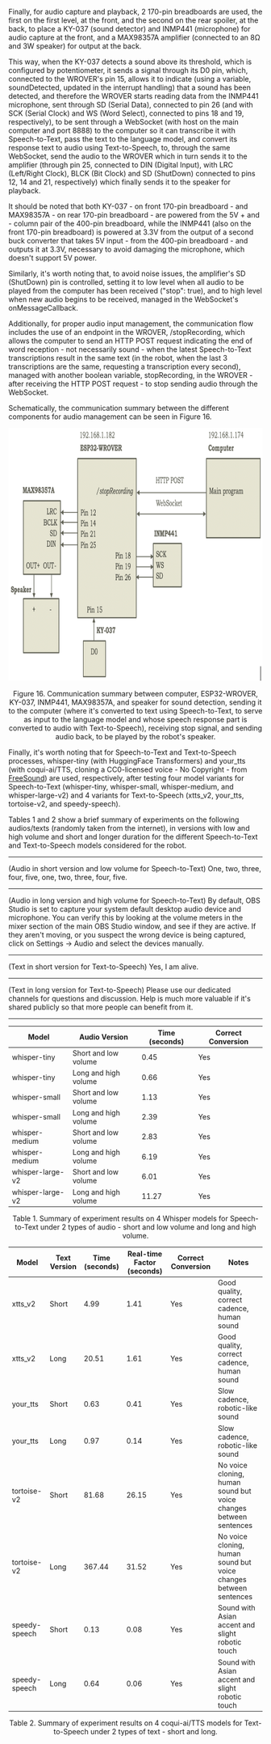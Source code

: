 Finally, for audio capture and playback, 2 170-pin breadboards are used, the first on the first level, at the front, and the second on the rear spoiler, at the back, to place a KY-037 (sound detector) and INMP441 (microphone) for audio capture at the front, and a MAX98357A amplifier (connected to an 8Ω and 3W speaker) for output at the back.

This way, when the KY-037 detects a sound above its threshold, which is configured by potentiometer, it sends a signal through its D0 pin, which, connected to the WROVER's pin 15, allows it to indicate (using a variable, soundDetected, updated in the interrupt handling) that a sound has been detected, and therefore the WROVER starts reading data from the INMP441 microphone, sent through SD (Serial Data), connected to pin 26 (and with SCK (Serial Clock) and WS (Word Select), connected to pins 18 and 19, respectively), to be sent through a WebSocket (with host on the main computer and port 8888) to the computer so it can transcribe it with Speech-to-Text, pass the text to the language model, and convert its response text to audio using Text-to-Speech, to, through the same WebSocket, send the audio to the WROVER which in turn sends it to the amplifier (through pin 25, connected to DIN (Digital Input), with LRC (Left/Right Clock), BLCK (Bit Clock) and SD (ShutDown) connected to pins 12, 14 and 21, respectively) which finally sends it to the speaker for playback.

It should be noted that both KY-037 - on front 170-pin breadboard - and MAX98357A - on rear 170-pin breadboard - are powered from the 5V + and - column pair of the 400-pin breadboard, while the INMP441 (also on the front 170-pin breadboard) is powered at 3.3V from the output of a second buck converter that takes 5V input - from the 400-pin breadboard - and outputs it at 3.3V, necessary to avoid damaging the microphone, which doesn't support 5V power.

Similarly, it's worth noting that, to avoid noise issues, the amplifier's SD (ShutDown) pin is controlled, setting it to low level when all audio to be played from the computer has been received ("stop": true), and to high level when new audio begins to be received, managed in the WebSocket's onMessageCallback.

Additionally, for proper audio input management, the communication flow includes the use of an endpoint in the WROVER, /stopRecording, which allows the computer to send an HTTP POST request indicating the end of word reception - not necessarily sound - when the latest Speech-to-Text transcriptions result in the same text (in the robot, when the last 3 transcriptions are the same, requesting a transcription every second), managed with another boolean variable, stopRecording, in the WROVER - after receiving the HTTP POST request - to stop sending audio through the WebSocket.

Schematically, the communication summary between the different components for audio management can be seen in Figure 16.

<div align="center">
    <img height="500" alt="Audio communication summary" src="../images/original/audio-communication-summary.png">
    <p>Figure 16. Communication summary between computer, ESP32-WROVER, KY-037, INMP441, MAX98357A, and speaker for sound detection, sending it to the computer (where it's converted to text using Speech-to-Text, to serve as input to the language model and whose speech response part is converted to audio with Text-to-Speech), receiving stop signal, and sending audio back, to be played by the robot's speaker.</p>
</div>

Finally, it's worth noting that for Speech-to-Text and Text-to-Speech processes, whisper-tiny (with HuggingFace Transformers) and your_tts (with coqui-ai/TTS, cloning a CC0-licensed voice - No Copyright - from [FreeSound](https://freesound.org/)) are used, respectively, after testing four model variants for Speech-to-Text (whisper-tiny, whisper-small, whisper-medium, and whisper-large-v2) and 4 variants for Text-to-Speech (xtts_v2, your_tts, tortoise-v2, and speedy-speech).

Tables 1 and 2 show a brief summary of experiments on the following audios/texts (randomly taken from the internet), in versions with low and high volume and short and longer duration for the different Speech-to-Text and Text-to-Speech models considered for the robot.

---

(Audio in short version and low volume for Speech-to-Text) One, two, three, four, five, one, two, three, four, five.

---

(Audio in long version and high volume for Speech-to-Text) By default, OBS Studio is set to capture your system default desktop audio device and microphone. You can verify this by looking at the volume meters in the mixer section of the main OBS Studio window, and see if they are active. If they aren't moving, or you suspect the wrong device is being captured, click on Settings -> Audio and select the devices manually.

---

(Text in short version for Text-to-Speech) Yes, I am alive.

---

(Text in long version for Text-to-Speech) Please use our dedicated channels for questions and discussion. Help is much more valuable if it's shared publicly so that more people can benefit from it.

---

| Model            | Audio Version        | Time (seconds) | Correct Conversion |
| ---------------- | -------------------- | -------------- | ------------------ |
| whisper-tiny     | Short and low volume | 0.45           | Yes                |
| whisper-tiny     | Long and high volume | 0.66           | Yes                |
| whisper-small    | Short and low volume | 1.13           | Yes                |
| whisper-small    | Long and high volume | 2.39           | Yes                |
| whisper-medium   | Short and low volume | 2.83           | Yes                |
| whisper-medium   | Long and high volume | 6.19           | Yes                |
| whisper-large-v2 | Short and low volume | 6.01           | Yes                |
| whisper-large-v2 | Long and high volume | 11.27          | Yes                |

<div align="center">
  <p>Table 1. Summary of experiment results on 4 Whisper models for Speech-to-Text under 2 types of audio - short and low volume and long and high volume.</p>
</div>

| Model         | Text Version | Time (seconds) | Real-time Factor (seconds) | Correct Conversion | Notes                                                             |
| ------------- | ------------ | -------------- | -------------------------- | ------------------ | ----------------------------------------------------------------- |
| xtts_v2       | Short        | 4.99           | 1.41                       | Yes                | Good quality, correct cadence, human sound                        |
| xtts_v2       | Long         | 20.51          | 1.61                       | Yes                | Good quality, correct cadence, human sound                        |
| your_tts      | Short        | 0.63           | 0.41                       | Yes                | Slow cadence, robotic-like sound                                  |
| your_tts      | Long         | 0.97           | 0.14                       | Yes                | Slow cadence, robotic-like sound                                  |
| tortoise-v2   | Short        | 81.68          | 26.15                      | Yes                | No voice cloning, human sound but voice changes between sentences |
| tortoise-v2   | Long         | 367.44         | 31.52                      | Yes                | No voice cloning, human sound but voice changes between sentences |
| speedy-speech | Short        | 0.13           | 0.08                       | Yes                | Sound with Asian accent and slight robotic touch                  |
| speedy-speech | Long         | 0.64           | 0.06                       | Yes                | Sound with Asian accent and slight robotic touch                  |

<div align="center">
  <p>Table 2. Summary of experiment results on 4 coqui-ai/TTS models for Text-to-Speech under 2 types of text - short and long.</p>
</div>
